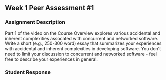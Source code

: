 ## Week 1 Peer Assessment #1

### Assignment Description

Part 1 of the video on the Course Overview explores various accidental and inherent complexities assocated with concurrent and networked software.  Write a short (e.g., 250-300 word) essay that summarizes your experiences with accidental and inherent complexities in developing software.  You don't need to limit your discussion to concurrent and networked software - feel free to describe your experiences in general.

### Student Response
